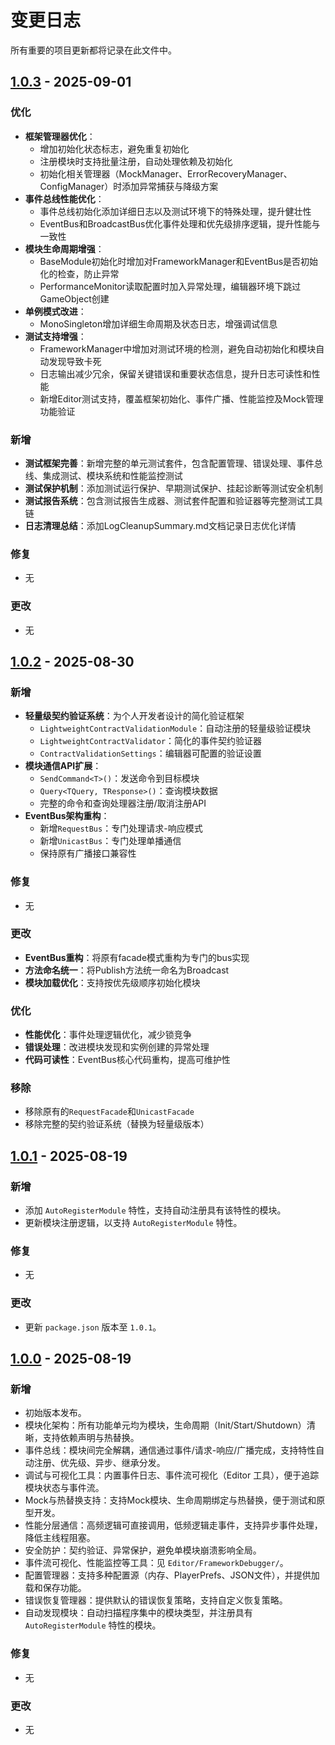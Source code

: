 # 变更日志

所有重要的项目更新都将记录在此文件中。



## [1.0.3] - 2025-09-01
### 优化
- **框架管理器优化**：
  - 增加初始化状态标志，避免重复初始化
  - 注册模块时支持批量注册，自动处理依赖及初始化
  - 初始化相关管理器（MockManager、ErrorRecoveryManager、ConfigManager）时添加异常捕获与降级方案
- **事件总线性能优化**：
  - 事件总线初始化添加详细日志以及测试环境下的特殊处理，提升健壮性
  - EventBus和BroadcastBus优化事件处理和优先级排序逻辑，提升性能与一致性
- **模块生命周期增强**：
  - BaseModule初始化时增加对FrameworkManager和EventBus是否初始化的检查，防止异常
  - PerformanceMonitor读取配置时加入异常处理，编辑器环境下跳过GameObject创建
- **单例模式改进**：
  - MonoSingleton增加详细生命周期及状态日志，增强调试信息
- **测试支持增强**：
  - FrameworkManager中增加对测试环境的检测，避免自动初始化和模块自动发现导致卡死
  - 日志输出减少冗余，保留关键错误和重要状态信息，提升日志可读性和性能
  - 新增Editor测试支持，覆盖框架初始化、事件广播、性能监控及Mock管理功能验证

### 新增
- **测试框架完善**：新增完整的单元测试套件，包含配置管理、错误处理、事件总线、集成测试、模块系统和性能监控测试
- **测试保护机制**：添加测试运行保护、早期测试保护、挂起诊断等测试安全机制
- **测试报告系统**：包含测试报告生成器、测试套件配置和验证器等完整测试工具链
- **日志清理总结**：添加LogCleanupSummary.md文档记录日志优化详情

### 修复
- 无

### 更改
- 无

[1.0.3]: https://github.com/cnoom/com.cnoom.unity.framework/compare/v1.0.2...v1.0.3



## [1.0.2] - 2025-08-30
### 新增
- **轻量级契约验证系统**：为个人开发者设计的简化验证框架
  - `LightweightContractValidationModule`：自动注册的轻量级验证模块
  - `LightweightContractValidator`：简化的事件契约验证器
  - `ContractValidationSettings`：编辑器可配置的验证设置
- **模块通信API扩展**：
  - `SendCommand<T>()`：发送命令到目标模块
  - `Query<TQuery, TResponse>()`：查询模块数据
  - 完整的命令和查询处理器注册/取消注册API
- **EventBus架构重构**：
  - 新增`RequestBus`：专门处理请求-响应模式
  - 新增`UnicastBus`：专门处理单播通信
  - 保持原有广播接口兼容性

### 修复
- 无

### 更改
- **EventBus重构**：将原有facade模式重构为专门的bus实现
- **方法命名统一**：将Publish方法统一命名为Broadcast
- **模块加载优化**：支持按优先级顺序初始化模块

### 优化
- **性能优化**：事件处理逻辑优化，减少锁竞争
- **错误处理**：改进模块发现和实例创建的异常处理
- **代码可读性**：EventBus核心代码重构，提高可维护性

### 移除
- 移除原有的`RequestFacade`和`UnicastFacade`
- 移除完整的契约验证系统（替换为轻量级版本）

[1.0.2]: https://github.com/cnoom/com.cnoom.unity.framework/compare/v1.0.1...v1.0.2

## [1.0.1] - 2025-08-19
### 新增
- 添加 `AutoRegisterModule` 特性，支持自动注册具有该特性的模块。
- 更新模块注册逻辑，以支持 `AutoRegisterModule` 特性。

### 修复
- 无

### 更改
- 更新 `package.json` 版本至 `1.0.1`。

[1.0.1]: https://github.com/cnoom/com.cnoom.unity.framework/compare/v1.0.0...v1.0.1

## [1.0.0] - 2025-08-19
### 新增
- 初始版本发布。
- 模块化架构：所有功能单元均为模块，生命周期（Init/Start/Shutdown）清晰，支持依赖声明与热替换。
- 事件总线：模块间完全解耦，通信通过事件/请求-响应/广播完成，支持特性自动注册、优先级、异步、继承分发。
- 调试与可视化工具：内置事件日志、事件流可视化（Editor 工具），便于追踪模块状态与事件流。
- Mock与热替换支持：支持Mock模块、生命周期绑定与热替换，便于测试和原型开发。
- 性能分层通信：高频逻辑可直接调用，低频逻辑走事件，支持异步事件处理，降低主线程阻塞。
- 安全防护：契约验证、异常保护，避免单模块崩溃影响全局。
- 事件流可视化、性能监控等工具：见 `Editor/FrameworkDebugger/`。
- 配置管理器：支持多种配置源（内存、PlayerPrefs、JSON文件），并提供加载和保存功能。
- 错误恢复管理器：提供默认的错误恢复策略，支持自定义恢复策略。
- 自动发现模块：自动扫描程序集中的模块类型，并注册具有 `AutoRegisterModule` 特性的模块。

### 修复
- 无

### 更改
- 无

[1.0.0]: https://github.com/cnoom/com.cnoom.unity.framework/compare/v0.0.0...v1.0.0
